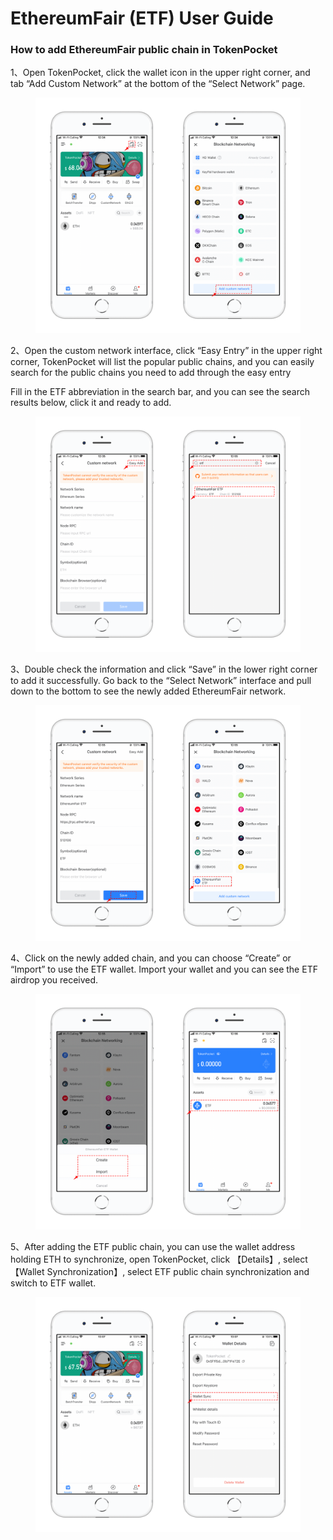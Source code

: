 # EthereumFair (ETF) User Guide

### How to add EthereumFair public chain in TokenPocket

1、Open TokenPocket, click the wallet icon in the upper right corner, and tab “Add Custom Network” at the bottom of the “Select Network” page.

<figure><img src="../../.gitbook/assets/1 (13).png" alt=""><figcaption></figcaption></figure>

2、Open the custom network interface, click “Easy Entry” in the upper right corner, TokenPocket will list the popular public chains, and you can easily search for the public chains you need to add through the easy entry

Fill in the ETF abbreviation in the search bar, and you can see the search results below, click it and ready to add.

<figure><img src="../../.gitbook/assets/2 (2).png" alt=""><figcaption></figcaption></figure>

3、Double check the information and click “Save” in the lower right corner to add it successfully. Go back to the “Select Network” interface and pull down to the bottom to see the newly added EthereumFair network.

<figure><img src="../../.gitbook/assets/3 (1).png" alt=""><figcaption></figcaption></figure>

4、Click on the newly added chain, and you can choose “Create” or “Import” to use the ETF wallet. Import your wallet and you can see the ETF airdrop you received.

<figure><img src="../../.gitbook/assets/4 (3).png" alt=""><figcaption></figcaption></figure>

5、After adding the ETF public chain, you can use the wallet address holding ETH to synchronize, open TokenPocket, click 【Details】, select 【Wallet Synchronization】, select ETF public chain synchronization and switch to ETF wallet.

<figure><img src="../../.gitbook/assets/5 (2).png" alt=""><figcaption></figcaption></figure>

